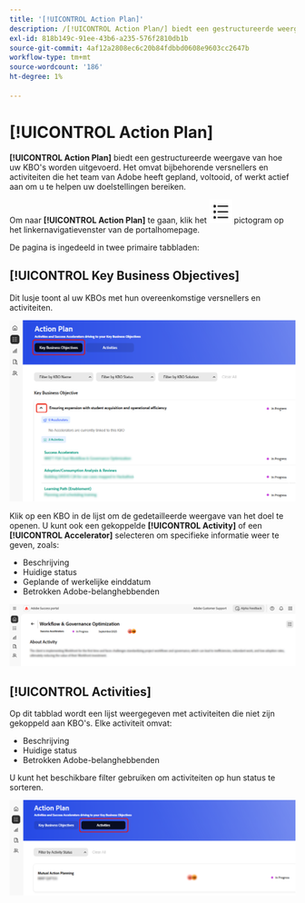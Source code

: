```yaml
---
title: '[!UICONTROL Action Plan]'
description: /[!UICONTROL Action Plan/] biedt een gestructureerde weergave van hoe uw KBO's worden uitgevoerd. Het omvat bijbehorende versnellers en activiteiten die het team van Adobe heeft gepland, voltooid, of werkt actief aan om u te helpen uw doelstellingen bereiken.
exl-id: 818b149c-91ee-43b6-a235-576f2810db1b
source-git-commit: 4af12a2808ec6c20b84fdbbd0608e9603cc2647b
workflow-type: tm+mt
source-wordcount: '186'
ht-degree: 1%

---
```


# [!UICONTROL Action Plan]

**[!UICONTROL Action Plan]** biedt een gestructureerde weergave van hoe uw KBO&#39;s worden uitgevoerd. Het omvat bijbehorende versnellers en activiteiten die het team van Adobe heeft gepland, voltooid, of werkt actief aan om u te helpen uw doelstellingen bereiken.

Om naar **[!UICONTROL Action Plan]** te gaan, klik het ![ actie-plan-pictogram ](/help/adobe-success-portal/assets/action-plan-icon.png) pictogram op het linkernavigatievenster van de portalhomepage.

De pagina is ingedeeld in twee primaire tabbladen:

## [!UICONTROL Key Business Objectives]

Dit lusje toont al uw KBOs met hun overeenkomstige versnellers en activiteiten.

![ actie-plan-kbo-lusje ](/help/adobe-success-portal/assets/action-plan-kbo-tab.png)

Klik op een KBO in de lijst om de gedetailleerde weergave van het doel te openen. U kunt ook een gekoppelde **[!UICONTROL Activity]** of een **[!UICONTROL Accelerator]** selecteren om specifieke informatie weer te geven, zoals:

* Beschrijving
* Huidige status
* Geplande of werkelijke einddatum
* Betrokken Adobe-belanghebbenden

![ actie-plan-kbo-tab-over-activiteit ](/help/adobe-success-portal/assets/action-plan-kbo-tab-about-activity.png)

## [!UICONTROL Activities]

Op dit tabblad wordt een lijst weergegeven met activiteiten die niet zijn gekoppeld aan KBO&#39;s. Elke activiteit omvat:

* Beschrijving
* Huidige status
* Betrokken Adobe-belanghebbenden

U kunt het beschikbare filter gebruiken om activiteiten op hun status te sorteren.

![ actie-plan-activiteit-lusje ](/help/adobe-success-portal/assets/action-plan-activity-tab.png)

